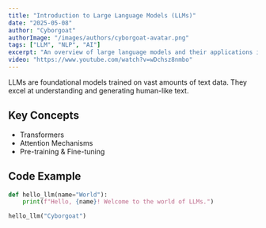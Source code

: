 ```yaml
---
title: "Introduction to Large Language Models (LLMs)"
date: "2025-05-08"
author: "Cyborgoat"
authorImage: "/images/authors/cyborgoat-avatar.png"
tags: ["LLM", "NLP", "AI"]
excerpt: "An overview of large language models and their applications in NLP."
video: "https://www.youtube.com/watch?v=wDchsz8nmbo"
---
```


LLMs are foundational models trained on vast amounts of text data. They excel at understanding and generating human-like text.

## Key Concepts

-   Transformers
-   Attention Mechanisms
-   Pre-training & Fine-tuning


## Code Example

 
```python
def hello_llm(name="World"):
    print(f"Hello, {name}! Welcome to the world of LLMs.")

hello_llm("Cyborgoat")
```